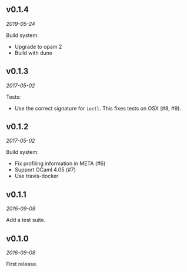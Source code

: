 v0.1.4
------

*2019-05-24*

Build system:

- Upgrade to opam 2
- Build with dune

v0.1.3
------

*2017-05-02*

Tests:

- Use the correct signature for `ioctl`.
  This fixes tests on OSX (#8, #9).

v0.1.2
------

*2017-05-02*

Build system:

- Fix profiling information in META (#6)
- Support OCaml 4.05 (#7)
- Use travis-docker

v0.1.1
------

*2016-09-08*

Add a test suite.

v0.1.0
------

*2016-09-08*

First release.
